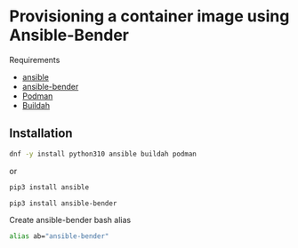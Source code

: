 # Provisioning a container image using Ansible-Bender

Requirements

- [ansible](https://www.ansible.com/)
- [ansible-bender](https://ansible-community.github.io/ansible-bender/build/html/index.html)
- [Podman](https://podman.io/)
- [Buildah](https://buildah.io/)

## Installation

```bash
dnf -y install python310 ansible buildah podman
```

or

```bash
pip3 install ansible
```

```bash
pip3 install ansible-bender
```

Create ansible-bender bash alias

```bash
alias ab="ansible-bender"
```
